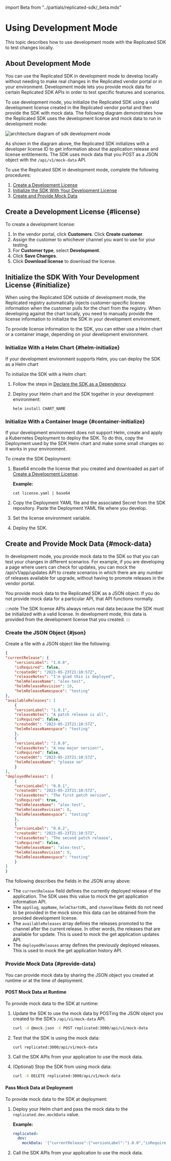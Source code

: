 import Beta from "../partials/replicated-sdk/_beta.mdx"

# Using Development Mode

This topic describes how to use development mode with the Replicated SDK to test changes locally.

<Beta/>

## About Development Mode

You can use the Replicated SDK in development mode to develop locally without needing to make real changes in the Replicated vendor portal or in your environment. Development mode lets you provide mock data for certain Replicated SDK APIs in order to test specific features and scenarios.

To use development mode, you initialize the Replicated SDK using a valid development license created in the Replicated vendor portal and then provide the SDK with mock data. The following diagram demonstrates how the Replicated SDK uses the development license and mock data to run in development mode:

![architecture diagram of sdk development mode](/images/sdk-development-mode-diagram.png)

As shown in the diagram above, the Replicated SDK initializes with a developer license ID to get information about the application release and license entitlements. The SDK uses mock data that you POST as a JSON object with the `/api/v1/mock-data` API.

To use the Replicated SDK in development mode, complete the following procedures:
1. [Create a Development License](#license)
1. [Initialize the SDK With Your Development License](#initialize)
1. [Create and Provide Mock Data](#mock-data)

## Create a Development License {#license}

To create a development license:

1. In the vendor portal, click **Customers**. Click **Create customer**.
1. Assign the customer to whichever channel you want to use for your testing.
1. For **Customer type**, select **Development**.
1. Click **Save Changes**.
1. Click **Download license** to download the license.

## Initialize the SDK With Your Development License {#initialize}

When using the Replicated SDK outside of development mode, the Replicated registry automatically injects customer-specific license information when the customer pulls for the chart from the registry. When developing against the chart locally, you need to manually provide the license information to initialize the SDK in your development environment.

To provide license information to the SDK, you can either use a Helm chart or a container image, depending on your development environment.

### Initialize With a Helm Chart {#helm-initialize}

If your development environment supports Helm, you can deploy the SDK as a Helm chart

To initialize the SDK with a Helm chart:

1. Follow the steps in [Declare the SDK as a Dependency](replicated-sdk-using#declare-the-sdk-as-a-dependency). 
1. Deploy your Helm chart and the SDK together in your development environment:

   ```
   helm install CHART_NAME
   ```

### Initialize With a Container Image {#container-initialize}

If your development environment does not support Helm, create and apply a Kubernetes Deployment to deploy the SDK. To do this, copy the Deployment used by the SDK Helm chart and make some small changes so it works in your environment.

To create the SDK Deployment:

1. Base64 encode the license that you created and downloaded as part of [Create a Development License](#license).

    **Example:**

    ```
    cat license.yaml | base64
    ```

1. Copy the Deployment YAML file and the associated Secret from the SDK repository. Paste the Deployment YAML file where you develop.

1. Set the license environment variable.

1. Deploy the SDK.

## Create and Provide Mock Data {#mock-data}

In development mode, you provide mock data to the SDK so that you can test your changes in different scenarios. For example, if you are developing a page where users can check for updates, you can mock the /api/v1/app/updates API to create scenarios in which there are any number of releases available for upgrade, without having to promote releases in the vendor portal.

You provide mock data to the Replicated SDK as a JSON object. If you do not provide mock data for a particular API, that API functions normally.

:::note
The SDK license APIs always return real data because the SDK must be initialized with a valid license. In development mode, this data is provided from the development license that you created.
:::

### Create the JSON Object {#json}

Create a file with a JSON object like the following:

```json
{
"currentRelease": {
    "versionLabel": "1.0.0",
    "isRequired": false,
    "createdAt": "2023-05-23T21:10:57Z",
    "releaseNotes": "I'm glad this is deployed",
    "helmReleaseName": "alex-test",
    "helmReleaseRevision": 10,
    "helmReleaseNamespace": "testing"
},
"availableReleases": [
    {
    "versionLabel": "1.0.1",
    "releaseNotes": "A patch release is all",
    "isRequired": false,
    "createdAt": "2023-05-23T21:10:57Z",
    "helmReleaseNamespace": "testing"
    },
    {
    "versionLabel": "2.0.0",
    "releaseNotes": "A new major version!",
    "isRequired": false,
    "createdAt": "2023-05-23T21:10:57Z",
    "helmReleaseName": "please no"
    }
],
"deployedReleases": [
    {
    "versionLabel": "0.0.1",
    "createdAt": "2023-05-23T21:10:57Z",
    "releaseNotes": "The first patch version",
    "isRequired": true,
    "helmReleaseName": "alex-test",
    "helmReleaseRevision": 8,
    "helmReleaseNamespace": "testing"
    },
    {
    "versionLabel": "0.0.2",
    "createdAt": "2023-05-23T21:10:57Z",
    "releaseNotes": "The second patch release",
    "isRequired": false,
    "helmReleaseName": "alex-test",
    "helmReleaseRevision": 9,
    "helmReleaseNamespace": "testing"
    }
]
}
```

The following describes the fields in the JSON array above:

* The `currentRelease` field defines the currently deployed release of the application. The SDK uses this value to mock the get application information API.
* The `appSlug`, `appName`, `helmChartURL`, and `channelName` fields do not need to be provided in the mock since this data can be obtained from the provided development license.
* The `availableReleases` array defines the releases promoted to the channel after the current release. In other words, the releases that are available for update. This is used to mock the get application updates API.
* The `deployedReleases` array defines the previously deployed releases. This is used to mock the get application history API.

### Provide Mock Data {#provide-data}

You can provide mock data by sharing the JSON object you created at runtime or at the time of deployment.

#### POST Mock Data at Runtime

To provide mock data to the SDK at runtime:

1. Update the SDK to use the mock data by POSTing the JSON object you created to the SDK’s `/api/v1/mock-data` API.

    ```bash
    curl -d @mock.json -X POST replicated:3000/api/v1/mock-data
    ```

1. Test that the SDK is using the mock data:

    ```bash
    curl replicated:3000/api/v1/mock-data
    ```

1. Call the SDK APIs from your application to use the mock data.

1. (Optional) Stop the SDK from using mock data:

    ```bash
    curl -X DELETE replicated:3000/api/v1/mock-data
    ```

#### Pass Mock Data at Deployment

To provide mock data to the SDK at deployment:

1. Deploy your Helm chart and pass the mock data to the `replicated.dev.mockData` value.

    **Example:**

    ```yaml
    replicated:
      dev:
        mockData: '{"currentRelease":{"versionLabel":"1.0.0","isRequired":false,"createdAt":"2023-05-23T21:10:57Z","releaseNotes":"I'm glad this is deployed","helmReleaseName":"alex-test","helmReleaseRevision":10,"helmReleaseNamespace":"testing"},"availableReleases":[{"versionLabel":"1.0.1","releaseNotes":"A patch release is all","isRequired":false,"createdAt":"2023-05-23T21:10:57Z","helmReleaseNamespace":"testing"},{"versionLabel":"2.0.0","releaseNotes":"A new major version!","isRequired":false,"createdAt":"2023-05-23T21:10:57Z","helmReleaseName":"please no"}],"deployedReleases":[{"versionLabel":"0.0.1","createdAt":"2023-05-23T21:10:57Z","releaseNotes":"The first patch version","isRequired":true,"helmReleaseName":"alex-test","helmReleaseRevision":8,"helmReleaseNamespace":"testing"},{"versionLabel":"0.0.2","createdAt":"2023-05-23T21:10:57Z","releaseNotes":"The second patch release","isRequired":false,"helmReleaseName":"alex-test","helmReleaseRevision":9,"helmReleaseNamespace":"testing"}]}'
    ```

1. Call the SDK APIs from your application to use the mock data.
